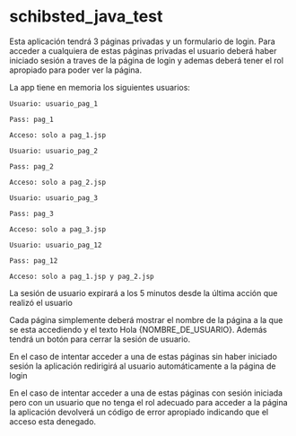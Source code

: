# schibsted_java_test

Esta aplicación tendrá 3 páginas privadas y un formulario de login.
Para acceder a cualquiera de estas páginas privadas el usuario deberá haber iniciado sesión a traves de la página de login y ademas deberá tener el rol apropiado para poder ver la página.

La app tiene en memoria los siguientes usuarios:
```
Usuario: usuario_pag_1

Pass: pag_1

Acceso: solo a pag_1.jsp

Usuario: usuario_pag_2

Pass: pag_2

Acceso: solo a pag_2.jsp

Usuario: usuario_pag_3

Pass: pag_3

Acceso: solo a pag_3.jsp

Usuario: usuario_pag_12

Pass: pag_12

Acceso: solo a pag_1.jsp y pag_2.jsp
```
La sesión de usuario expirará a los 5 minutos desde la última acción que realizó el usuario

Cada página simplemente deberá mostrar el nombre de la página a la que se esta accediendo y el texto Hola {NOMBRE_DE_USUARIO}. Además tendrá un botón para cerrar la sesión de usuario.

En el caso de intentar acceder a una de estas páginas sin haber iniciado sesión la aplicación redirigirá al usuario automáticamente a la página de login

En el caso de intentar acceder a una de estas páginas con sesión iniciada pero con un usuario que no tenga el rol adecuado para acceder a la página la aplicación devolverá un código de error apropiado indicando que el acceso esta denegado.
